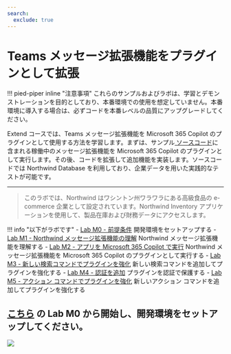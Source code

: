 ```yaml
---
search:
  exclude: true
---
```

# Teams メッセージ拡張機能をプラグインとして拡張

!!! pied-piper inline "注意事項"
    これらのサンプルおよびラボは、学習とデモンストレーションを目的としており、本番環境での使用を想定していません。本番環境に導入する場合は、必ずコードを本番レベルの品質にアップグレードしてください。

Extend コースでは、Teams メッセージ拡張機能を Microsoft 365 Copilot のプラグインとして使用する方法を学習します。まずは、サンプル[ ソースコード](https://github.com/microsoft/copilot-camp/tree/main/src/extend-message-ext/Lab01-Run-NW-Teams/Northwind)に含まれる稼働中のメッセージ拡張機能を Microsoft 365 Copilot のプラグインとして実行します。その後、コードを拡張して追加機能を実装します。ソースコードでは Northwind Database を利用しており、企業データを用いた実践的なテストが可能です。  
<hr />

> このラボでは、Northwind はワシントン州ワラワラにある高級食品の e-commerce 企業として設定されています。Northwind Inventory アプリケーションを使用して、製品在庫および財務データにアクセスします。

!!! info "以下がラボです"
    - [Lab M0 - 前提条件](/copilot-camp/pages/extend-message-ext/00-prerequisites) 開発環境をセットアップする
    - [Lab M1 - Northwind メッセージ拡張機能の理解](/copilot-camp/pages/extend-message-ext/01-nw-teams-app) Northwind メッセージ拡張機能を理解する
    - [Lab M2 - アプリを Microsoft 365 Copilot で実行](/copilot-camp/pages/extend-message-ext/02-nw-plugin) Northwind メッセージ拡張機能を Microsoft 365 Copilot のプラグインとして実行する
    - [Lab M3 - 新しい検索コマンドでプラグインを強化](/copilot-camp/pages/extend-message-ext/03-enhance-nw-plugin) 新しい検索コマンドを追加してプラグインを強化する
    - [Lab M4 - 認証を追加](/copilot-camp/pages/extend-message-ext/04-add-authentication) プラグインを認証で保護する
    - [Lab M5 - アクション コマンドでプラグインを強化](/copilot-camp/pages/extend-message-ext/05-add-action) 新しいアクション コマンドを追加してプラグインを強化する

## <a href="./00-prerequisites">こちら</a> の Lab M0 から開始し、開発環境をセットアップしてください。

<img src="https://m365-visitor-stats.azurewebsites.net/copilot-camp/extend-message-ext/index--ja" />